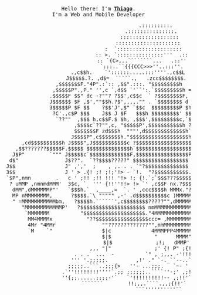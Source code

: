 <p align="center">
  <br>
  <samp>
    Hello there! I'm <b><a rel="nofollow noopener noreferrer" target="_blank" href="https://www.linkedin.com/in/thiago-f-silva/">Thiago</a></b>.
    <br>I'm a Web and Mobile Developer<br>

</samp>

<p>
<pre align="center">
                                     .:::::::::.
                                  .:::::::::::::::.
                                 :::::::::::::::::::
                                :::::::::::::::::::::
                             :  `:::::::::::::::::::::
                            :: &gt;. `:::::::::::::::'''  .::
                            :: `{C&gt;,..````````...   .::''
                            `:::..``{{{CCC&gt;&gt;&gt;''..:::''.
                   .,c$$h.    `'::::::.....:::''''.,c$$L
                  J$$$$$.?. ,d$=  `````.,   .zcc$$$$$$$$.
                ,$$$$$$$F."4P".:`:: ,$$".:::. "$$$$$$$$$h   ,cc,
               ,$$$$$P".,P." '',c `,d$$ `'``':.`$$$$$$$$$h ="3$$c.
              .$$$$$F $$" dc -?""? ?$$',c$$c  ` ?$$$$$$$$F, d$$$$h.
              J$$$$$$ $F ,$',""$$h.?$',,,,."" . `$$$$$$$$ d 3$$$$$$.
              3$$$$$P $F $$    ?$$'J',$" `$$c  $$$$$$$$$P $h "$$$$$$
               ?C'.,c$P $$$    J$$ J $F   $$$h $$$$$$$$$' $$$ $$$$$$h
                `??""  ,$$$ h,c$$F.$ $h, ,$$$',$$$$$$$$$c,`$P.$$$$$$$
                      ,$$$$c`??"",c, "$$$$$P',$$$$$$$$$$$h ?L'$$$$$$P
                      $$$$$$$F zd$$$h  """',d$$$$$$$$$$$$$h`?.`??$$P'
                     J$$$$P",c$$$$$$$h."$$$$$$$$$$$$$$$$$$$h. `??"'
     ,cd$$$$$$$$$$h J$$$$",J$$$$$$$$$$$c ?$$$$$$$$$$$$$$$$$$$
   ,$$???????$$$$$F.$$$$$ $$$$$$$$$$$$$$h`$$$$$$$$$$$$$$$$$$$h
  J$P"        `""" J$$$$$c`$$$$$$$$$$$$$F,$$$$$$$$$$$$$$$$$P"'
 d$"               J$??".  `??$$$$?????" $$$$$$$$$$$$$$$$$$ J$$$$$hcc,.
J$$                J" ,','  ;    , ,. . . `"?$$$$$$$$$$$$$$ $$$$$$$$$$$$c,
3$$                J ' &gt; .{! ;! ;!;'!&gt; - `!.  "?$$$$$$$$$$$.'$P??""""""?$$h
`$P",nmn        .   c ' ;!! ;!! !!! '!&gt; !; {!.`;`$$$???$$$$$c,           ?$$
 ? uMMP ,nmnmdMMM'  3$c, `  ''' {!!''!!&gt; !&gt; `' ,c$$F nx.?$$$$$            $$
  dMM",dMMMMMMP"'   `$$$h.`  ,____,=  `. ' ,ccc$$$$h MMMx."??"           z$$
  MP nMMMMMMMM,      ?$$$$.`\ """"" ,-' .d$$$$$$$$$$c )MMMMMn.  ..     ,c$$P
  " =MMMMMMMMMMMbm,   ?$$$$h.``````',c$$$$$$$$?????"",dMMMMMMMb;MMr .z$$$P"
     "MMMMMMMMMMMMP'   ?$$$$$$$$$$$$$$$$$$$$$ nmMMMMMMMMMMMMMMP{MMM ?$$P"
      `MMMMMMM          "$$$$$$$$$$$$$$$$$$$$."4MMMMMMMMMMMMMMb`MMM.`"
       MM4MMMMx           "??$$$$$$$$$$$$$$$$$ccc= ,MMMMMMMMMMM "MM
       4Mr "4MMr               ""?????????????"",nmMMMMMMMMMMMMP  "
       `M    `"                $|c             4MMMPPP4MMMMMMP
                               $|$              "      MMMM"
                               $|$              ;!;   dMMP'
                           ,,, "|"              ;' {! P" ;{!
                      . . .  ...  -          `" , ;,,. -'!!!.
                     ''' '.;;;;;.         ,!' ." `-._``--..`'
                    ;;;;;..```..;;;{&gt;   ''- ...;;;.   `~- ' ;;
                  .`''!!!!!!!!''''`.;; ;;;;;;..````''-;' ,;!!'
                  ''{;;......;;;;-'`   `'!!!!!!!!!!-- ,;!!'`
                       ```````        !!;,,.````.,,;{!!'`
                                       ```''''''''''``
</pre>
</p>

  <!-- <br />

  <img src="https://raw.githubusercontent.com/TanZng/TanZng/master/assets/hollor_knight3.gif" width="200" /> -->

</p>

<!--
<details align="center">

 <summary> <b> <samp> Light bonfire </samp></b></summary>
<samp>
 <b><h2 style="color: #fc6203">B O N F I R E &nbsp; L I T !</h2> </b>

<img src="https://raw.githubusercontent.com/TanZng/TanZng/master/assets/bonefire.gif" width="200"/>

Current Project: <a href="https://github.com/TanZng/dijkstras-shortest-path">Dijkstra's shortest path visualizer.</a>

<p align="center">
  <a rel="nofollow noopener noreferrer" target="_blank" href="https://www.linkedin.com/in/tania-r-zuniga/">
  <img src="https://raw.githubusercontent.com/TanZng/TanZng/master/assets/linkedin.png" width="30px" alt="LinkedIn"></a>
  &nbsp;
  &nbsp;
  <a rel="nofollow noopener noreferrer" target="_blank" href="https://twitter.com/tanx_dev">
  <img src="https://raw.githubusercontent.com/TanZng/TanZng/master/assets/twitter.png" width="30px" alt="Twitter"></a>
  &nbsp;
  &nbsp;
  <a rel="nofollow noopener noreferrer" target="_blank" href="https://www.youtube.com/channel/UCbBb1mcQ3nG-5B5Md5wJXzw">
  <img src="https://raw.githubusercontent.com/TanZng/TanZng/master/assets/youtube.png" width="30px" alt="YouTube"></a>
  &nbsp;
  &nbsp;
  <a rel="nofollow noopener noreferrer" target="_blank" href="https://tanx.dev/estus-flask">
  <img src="https://raw.githubusercontent.com/TanZng/TanZng/master/assets/estus_flask.png" width="23px" alt="Secret"></a>
</p>


</samp>
</details> -->
